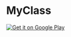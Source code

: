 # MyClass
<a href="https://play.google.com/store/apps/details?id=com.YC2010.MyClass" target="_blank">
<img align="middle" alt="Get it on Google Play" src="http://steverichey.github.io/google-play-badge-svg/img/en_get.svg" />
</a>

